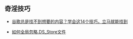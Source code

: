 ## 奇淫技巧

- [谷歌总是找不到想要的内容？学会这14个技巧，立马就能找到](https://juejin.cn/post/7025750708930478111)

- [如何全局忽略.DS_Store文件](https://0xmachos.com/2020-01-22-Eradicating-.DS_Store-From-Git/)
